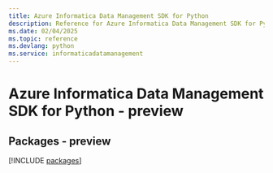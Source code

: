 ```yaml
---
title: Azure Informatica Data Management SDK for Python
description: Reference for Azure Informatica Data Management SDK for Python
ms.date: 02/04/2025
ms.topic: reference
ms.devlang: python
ms.service: informaticadatamanagement
---
```

# Azure Informatica Data Management SDK for Python - preview
## Packages - preview
[!INCLUDE [packages](informatica-data-management-index.md)]